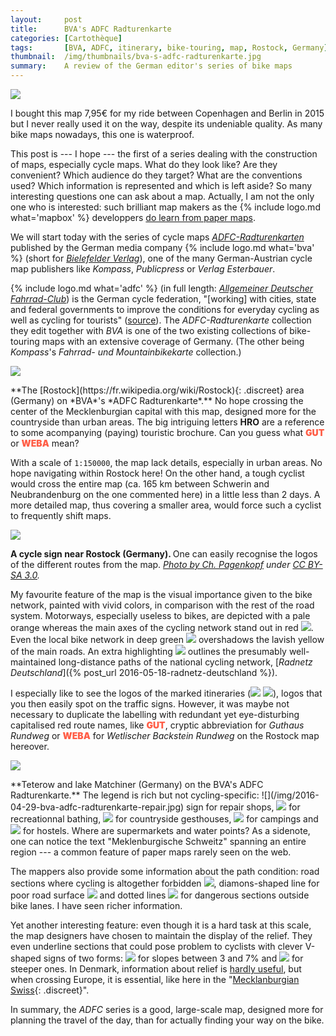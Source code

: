 ```yaml
---
layout:     post
title:      BVA's ADFC Radturenkarte
categories: [Cartothèque]
tags:       [BVA, ADFC, itinerary, bike-touring, map, Rostock, Germany]
thumbnail:  /img/thumbnails/bva-s-adfc-radturenkarte.jpg
summary:    A review of the German editor's series of bike maps
---
```


<aside>
  <img src="/img/2016-04-29-bva-adfc-radturenkarte.jpg" class='map-guide'>
  <p class='legend'>I bought this map 7,95€ for my ride between Copenhagen and Berlin in 2015 but I never really used it on the way, despite its undeniable quality. As many bike maps nowadays, this one is waterproof.</p>
</aside>

This post is --- I hope --- the first of a series dealing with the construction of maps, especially cycle maps. What do they look like? Are they convenient? Which audience do they target? What are the conventions used? Which information is represented and which is left aside? So many interesting questions one can ask about a map. Actually, I am not the only one who is interested: such brilliant map makers as the {% include logo.md what='mapbox' %} developpers <a href="https://www.mapbox.com/blog/print-maps">do learn from paper maps</a>.

We will start today with the series of cycle maps <a href="https://www.fahrrad-buecher-karten.de/index.php/adfc-radtourenkarten.html" rel="nofollow" class='discreet'><em>ADFC-Radturenkarten</em></a> published by the German media company {% include logo.md what='bva' %} (short for <a href="http://www.bva-bielefeld.de/" rel="nofollow" class='discreet'><em>Bielefelder Verlag</em></a>), one of the many German-Austrian cycle map publishers like *Kompass*, *Publicpress* or *Verlag Esterbauer*.

<!-- All the maps by Pubicpress: https://www.google.com/maps/d/u/0/viewer?msa=0&mid=1N8Dw366Kt-_2yxo1_EEdhsm9MLY ; by Kompass: http://www.baedeker-buecher.de/media//pic/Aktuell%202012/blattschnitt%20kompass%20Fahrradkarten%20gross.jpg ;  -->

{% include logo.md what='adfc' %} (in full length: <a href="http://www.adfc.de" class='discreet'><em>Allgemeiner Deutscher Fahrrad-Club</em></a>) is the German cycle federation, "[working] with cities, state and federal governments to improve the conditions for everyday cycling as well as cycling for tourists" (<a href="http://www.adfc.de/about-us/about-us">source</a>). The *ADFC-Radturenkarte* collection they edit together with *BVA* is one of the two existing collections of bike-touring maps with an extensive coverage of Germany. (The other being *Kompass*'s *Fahrrad- und Mountainbikekarte* collection.)

<div>
  <img src="/img/2016-04-29-bva-adfc-radturenkarte-rostock.jpg">
  <p class='legend' markdown='1'>**The [Rostock](https://fr.wikipedia.org/wiki/Rostock){: .discreet} area (Germany) on *BVA*'s *ADFC Radturenkarte*.** No hope crossing the center of the Mecklenburgian capital with this map, designed more for the countryside than urban areas. The big intriguing letters <strong>HRO</strong> are a reference to some acompanying (paying) touristic brochure. Can you guess what <span style="color:#ff5e47;font-weight:900;">GUT</span> or <span style="color:#ff5e47;font-weight:900;">WEBA</span> mean?</p>
</div>

With a scale of `1:150000`, the map lack details, especially in urban areas. No hope navigating within Rostock here! On the other hand, a tough cyclist would cross the entire map (ca. 165 km between Schwerin and Neubrandenburg on the one commented here) in a little less than 2 days. A more detailed map, thus covering a smaller area, would force such a cyclist to frequently shift maps.

<aside><img src="/img/2016-05-18-wegweiser.jpg"><p class='legend'><strong>A cycle sign near Rostock (Germany). </strong>One can easily recognise the logos of the different routes from the map. <em><a class='discreet' href='https://de.wikipedia.org/wiki/Datei:Wegweiser_Ostseek%C3%BCsten-Radweg.JPG'>Photo by Ch. Pagenkopf</a> under <a href="http://creativecommons.org/licenses/by-sa/3.0/" class='discreet'>CC BY-SA 3.0</a>.</em></p></aside>

My favourite feature of the map is the visual importance given to the bike network, painted with vivid colors, in comparison with the rest of the road system. Motorways, especially useless to bikes, are depicted with a pale orange whereas the main axes of the cycling network stand out in red ![](/img/2016-04-29-bva-adfc-radturenkarte-main.png). Even the local bike network in deep green ![](/img/2016-04-29-bva-adfc-radturenkarte-local.png) overshadows the lavish yellow of the main roads. An extra highlighting <img src="/img/2016-04-29-bva-adfc-radturenkarte-dnetz.png"> outlines the presumably well-maintained long-distance paths of the  national cycling network, [*Radnetz Deutschland*]({% post_url 2016-05-18-radnetz-deutschland %}).

I especially like to see the logos of the marked itineraries (![](/img/2016-04-29-bva-adfc-radturenkarte-route-2.png) ![](/img/2016-04-29-bva-adfc-radturenkarte-route-3.png)), logos that you then easily spot on the traffic signs. However, it was maybe not necessary to duplicate the labelling with redundant yet eye-disturbing capitalised red route names, like <span style="color:#ff5e47;font-weight:900;">GUT</span>, cryptic abbreviation for *Guthaus Rundweg* or <span style="color:#ff5e47;font-weight:900;">WEBA</span> for *Wetlischer Backstein Rundweg* on the Rostock map hereover.

<div class="wide">
  <img src="/img/2016-04-29-bva-adfc-radturenkarte-teterow.jpg">
  <p class='legend' markdown='1'>**Teterow and lake Matchiner (Germany) on the BVA's ADFC Radturenkarte.** The legend is rich but not cycling-specific: ![](/img/2016-04-29-bva-adfc-radturenkarte-repair.jpg) sign for repair shops, <img src="/img/2016-04-29-bva-adfc-radturenkarte-bath.png"> for recreationnal bathing, <img src="/img/2016-04-29-bva-adfc-radturenkarte-guesthouse.png"> for countryside gesthouses, <img src="/img/2016-04-29-bva-adfc-radturenkarte-camping.png"> for campings and <img src="/img/2016-04-29-bva-adfc-radturenkarte-hostel.png"> for hostels. Where are supermarkets and water points? As a sidenote, one can notice the text "Meklenburgische Schweitz" spanning an entire region --- a common feature of paper maps rarely seen on the web.</p>
</div>

The mappers also provide some information about the path condition: road sections where cycling is altogether forbidden <img src="/img/2016-04-29-bva-adfc-radturenkarte-forbidden.png">, diamons-shaped line for poor road surface ![](/img/2016-04-29-bva-adfc-radturenkarte-diamonds.png) and dotted lines ![](/img/2016-04-29-bva-adfc-radturenkarte-dots.png) for dangerous sections outside bike lanes. I have seen richer information.

Yet another interesting feature: even though it is a hard task at this scale, the map designers have chosen to maintain the display of the relief. They even underline sections that could pose problem to cyclists with clever V-shaped signs of two forms: ![](/img/2016-04-29-bva-adfc-radturenkarte-chevron-1.png) for slopes between 3 and 7% and ![](/img/2016-04-29-bva-adfc-radturenkarte-chevron-2.png) for steeper ones. In Denmark, information about relief is [hardly useful](https://en.wikipedia.org/wiki/Møllehøj), but when crossing Europe, it is essential, like here in the "[Mecklanburgian Swiss](https://en.wikipedia.org/wiki/Mecklenburg_Switzerland){: .discreet}".

In summary, the *ADFC* series is a good, large-scale map, designed more for planning the travel of the day, than for actually finding your way on the bike.